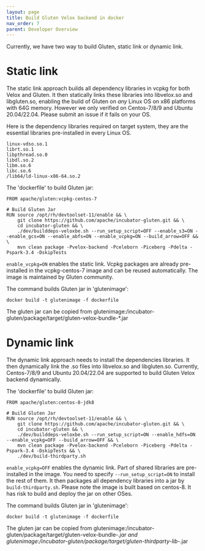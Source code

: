 ```yaml
---
layout: page
title: Build Gluten Velox backend in docker
nav_order: 7
parent: Developer Overview
---
```


Currently, we have two way to build Gluten, static link or dynamic link. 

# Static link
The static link approach builds all dependency libraries in vcpkg for both Velox and Gluten. It then statically links these libraries into libvelox.so and libgluten.so, enabling the build of Gluten on *any* Linux OS on x86 platforms with 64G memory. However we only verified on Centos-7/8/9 and Ubuntu 20.04/22.04. Please submit an issue if it fails on your OS.

Here is the dependency libraries required on target system, they are the essential libraries pre-installed in every Linux OS.
```
linux-vdso.so.1
librt.so.1
libpthread.so.0
libdl.so.2
libm.so.6
libc.so.6
/lib64/ld-linux-x86-64.so.2
```

The 'dockerfile' to build Gluten jar:

```
FROM apache/gluten:vcpkg-centos-7

# Build Gluten Jar
RUN source /opt/rh/devtoolset-11/enable && \
    git clone https://github.com/apache/incubator-gluten.git && \
    cd incubator-gluten && \
    ./dev/builddeps-veloxbe.sh --run_setup_script=OFF --enable_s3=ON --enable_gcs=ON --enable_abfs=ON --enable_vcpkg=ON --build_arrow=OFF && \
    mvn clean package -Pvelox-backend -Pceleborn -Piceberg -Pdelta -Pspark-3.4 -DskipTests
```
`enable_vcpkg=ON` enables the static link. Vcpkg packages are already pre-installed in the vcpkg-centos-7 image and can be reused automatically. The image is maintained by Gluten community.

The command builds Gluten jar in 'glutenimage':
```
docker build -t glutenimage -f dockerfile
```
The gluten jar can be copied from glutenimage:/incubator-gluten/package/target/gluten-velox-bundle-*.jar

# Dynamic link
The dynamic link approach needs to install the dependencies libraries. It then dynamically link the .so files into libvelox.so and libgluten.so. Currently, Centos-7/8/9 and
 Ubuntu 20.04/22.04 are supported to build Gluten Velox backend dynamically. 

The 'dockerfile' to build Gluten jar:

```
FROM apache/gluten:centos-8-jdk8

# Build Gluten Jar
RUN source /opt/rh/devtoolset-11/enable && \
    git clone https://github.com/apache/incubator-gluten.git && \
    cd incubator-gluten && \
    ./dev/builddeps-veloxbe.sh --run_setup_script=ON --enable_hdfs=ON --enable_vcpkg=OFF --build_arrow=OFF && \
    mvn clean package -Pvelox-backend -Pceleborn -Piceberg -Pdelta -Pspark-3.4 -DskipTests && \
    ./dev/build-thirdparty.sh
```
`enable_vcpkg=OFF` enables the dynamic link. Part of shared libraries are pre-installed in the image. You need to specify `--run_setup_script=ON` to install the rest of them. It then packages all dependency libraries into a jar by `build-thirdparty.sh`. 
Please note the image is built based on centos-8. It has risk to build and deploy the jar on other OSes.

The command builds Gluten jar in 'glutenimage':
```
docker build -t glutenimage -f dockerfile
```
The gluten jar can be copied from glutenimage:/incubator-gluten/package/target/gluten-velox-bundle-*.jar and glutenimage:/incubator-gluten/package/target/gluten-thirdparty-lib-*.jar
